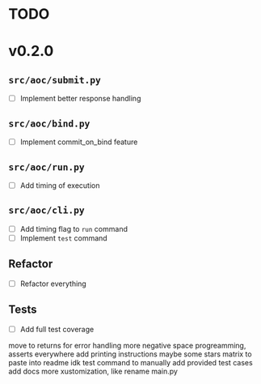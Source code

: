# TODO

# v0.2.0

## `src/aoc/submit.py`
- [ ] Implement better response handling

## `src/aoc/bind.py`
- [ ] Implement commit_on_bind feature

## `src/aoc/run.py`
- [ ] Add timing of execution

## `src/aoc/cli.py`
- [ ] Add timing flag to `run` command
- [ ] Implement `test` command

## Refactor
- [ ] Refactor everything

## Tests
- [ ] Add full test coverage


move to returns for error handling
more negative space progreamming, asserts everywhere
add printing instructions
maybe some stars matrix to paste into readme idk
test command to manually add provided test cases
add docs
more xustomization, like rename main.py
